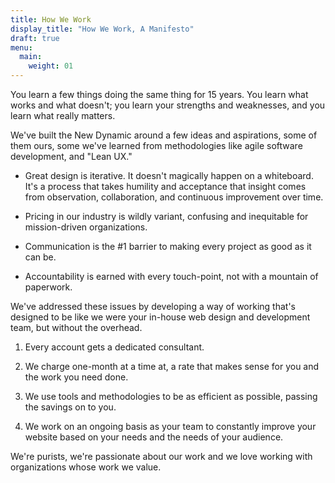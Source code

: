 ```yaml
---
title: How We Work
display_title: "How We Work, A Manifesto"
draft: true
menu:
  main:
    weight: 01
---
```



You learn a few things doing the same thing for 15 years. You learn what works and what doesn't; you learn your strengths and weaknesses, and you learn what really matters.

We've built the New Dynamic around a few ideas and aspirations, some of them ours, some we've learned from methodologies like agile software development, and "Lean UX."

- Great design is iterative. It doesn't magically happen on a whiteboard. It's a process that takes humility and acceptance that insight comes from observation, collaboration, and continuous improvement over time.

- Pricing in our industry is wildly variant, confusing and inequitable for mission-driven organizations.

- Communication is the #1 barrier to making every project as good as it can be.

- Accountability is earned with every touch-point, not with a mountain of paperwork.


We've addressed these issues by developing a way of working that's designed to be like we were your in-house web design and development team, but without the overhead.

1. Every account gets a dedicated consultant.   

2. We charge one-month at a time at, a rate that makes sense for you and the work you need done.  

3. We use tools and methodologies to be as efficient as possible, passing the savings on to you.  

4. We work on an ongoing basis as your team to constantly improve your website based on your needs and the needs of your audience.  


We're purists, we're passionate about our work and we love working with organizations whose work we value.
